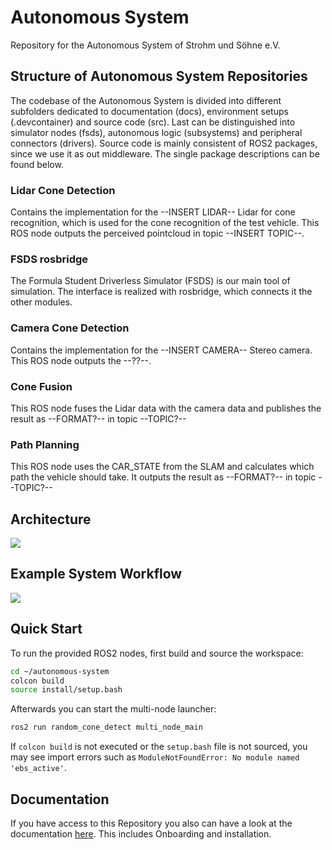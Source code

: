# Autonomous System

Repository for the Autonomous System of Strohm und Söhne e.V.

## Structure of Autonomous System Repositories
The codebase of the Autonomous System is divided into different subfolders dedicated to documentation (docs), environment setups (.devcontainer) and source code (src). Last can be distinguished into simulator nodes (fsds), autonomous logic (subsystems) and peripheral connectors (drivers). Source code is mainly consistent of ROS2 packages, since we use it as out middleware. The single package descriptions can be found below.

### Lidar Cone Detection

Contains the implementation for the --INSERT LIDAR-- Lidar for cone recognition, which is used for the cone recognition of the test vehicle. This ROS node outputs the perceived pointcloud in topic --INSERT TOPIC--.

### FSDS rosbridge

The Formula Student Driverless Simulator (FSDS) is our main tool of simulation. The interface is realized with rosbridge, which connects it the other modules.

### Camera Cone Detection

Contains the implementation for the --INSERT CAMERA-- Stereo camera. This ROS node outputs the --??--.

### Cone Fusion

This ROS node fuses the Lidar data with the camera data and publishes the result as --FORMAT?-- in topic --TOPIC?--

### Path Planning

This ROS node uses the CAR_STATE from the SLAM and calculates which path the vehicle should take. It outputs the result as --FORMAT?-- in topic --TOPIC?--

## Architecture

![](.drawio/architecture.png)

## Example System Workflow

![](.drawio/system_workflow.png)

## Quick Start

To run the provided ROS2 nodes, first build and source the workspace:

```bash
cd ~/autonomous-system
colcon build
source install/setup.bash
```

Afterwards you can start the multi-node launcher:

```bash
ros2 run random_cone_detect multi_node_main
```

If `colcon build` is not executed or the `setup.bash` file is not sourced, you
may see import errors such as ``ModuleNotFoundError: No module named
'ebs_active'``.

## Documentation

If you have access to this Repository you also can have a look at the documentation [here](strohm-und-soehne.gitlab.io/driverless/autonomous-system/). This includes Onboarding and installation.
